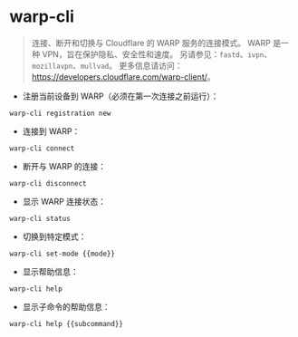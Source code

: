 # warp-cli

> 连接、断开和切换与 Cloudflare 的 WARP 服务的连接模式。
> WARP 是一种 VPN，旨在保护隐私、安全性和速度。
> 另请参见：`fastd`、`ivpn`、`mozillavpn`、`mullvad`。
> 更多信息请访问：<https://developers.cloudflare.com/warp-client/>。

- 注册当前设备到 WARP（必须在第一次连接之前运行）：

`warp-cli registration new`

- 连接到 WARP：

`warp-cli connect`

- 断开与 WARP 的连接：

`warp-cli disconnect`

- 显示 WARP 连接状态：

`warp-cli status`

- 切换到特定模式：

`warp-cli set-mode {{mode}}`

- 显示帮助信息：

`warp-cli help`

- 显示子命令的帮助信息：

`warp-cli help {{subcommand}}`